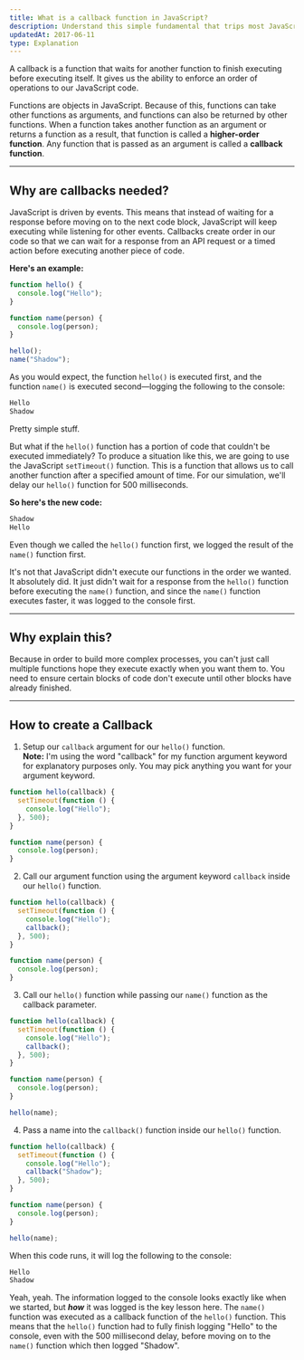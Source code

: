 ```yaml
---
title: What is a callback function in JavaScript?
description: Understand this simple fundamental that trips most JavaScript beginners.
updatedAt: 2017-06-11
type: Explanation
---
```


A callback is a function that waits for another function to finish executing before executing itself. It gives us the ability to enforce an order of operations to our JavaScript code.

Functions are objects in JavaScript. Because of this, functions can take other functions as arguments, and functions can also be returned by other functions. When a function takes another function as an argument or returns a function as a result, that function is called a **higher-order function**. Any function that is passed as an argument is called a **callback function**.

---

## Why are callbacks needed?

JavaScript is driven by events. This means that instead of waiting for a response before moving on to the next code block, JavaScript will keep executing while listening for other events. Callbacks create order in our code so that we can wait for a response from an API request or a timed action before executing another piece of code.

**Here's an example:**

```js
function hello() {
  console.log("Hello");
}

function name(person) {
  console.log(person);
}

hello();
name("Shadow");
```

As you would expect, the function `hello()` is executed first, and the function `name()` is executed second—logging the following to the console:

```bash
Hello
Shadow
```

Pretty simple stuff.

But what if the `hello()` function has a portion of code that couldn't be executed immediately? To produce a situation like this, we are going to use the JavaScript `setTimeout()` function. This is a function that allows us to call another function after a specified amount of time. For our simulation, we'll delay our `hello()` function for 500 milliseconds.

**So here's the new code:**

```bash
Shadow
Hello
```

Even though we called the `hello()` function first, we logged the result of the `name()` function first.

It's not that JavaScript didn't execute our functions in the order we wanted. It absolutely did. It just didn't wait for a response from the `hello()` function before executing the `name()` function, and since the `name()` function executes faster, it was logged to the console first.

---

## Why explain this?

Because in order to build more complex processes, you can't just call multiple functions hope they execute exactly when you want them to. You need to ensure certain blocks of code don't execute until other blocks have already finished.

---

## How to create a Callback

1. Setup our `callback` argument for our `hello()` function.<br>
   **Note:** I'm using the word "callback" for my function argument keyword for explanatory purposes only. You may pick anything you want for your argument keyword.

```js
function hello(callback) {
  setTimeout(function () {
    console.log("Hello");
  }, 500);
}

function name(person) {
  console.log(person);
}
```

2. Call our argument function using the argument keyword `callback` inside our `hello()` function.

```js
function hello(callback) {
  setTimeout(function () {
    console.log("Hello");
    callback();
  }, 500);
}

function name(person) {
  console.log(person);
}
```

3. Call our `hello()` function while passing our `name()` function as the callback parameter.

```js
function hello(callback) {
  setTimeout(function () {
    console.log("Hello");
    callback();
  }, 500);
}

function name(person) {
  console.log(person);
}

hello(name);
```

4. Pass a name into the `callback()` function inside our `hello()` function.

```js
function hello(callback) {
  setTimeout(function () {
    console.log("Hello");
    callback("Shadow");
  }, 500);
}

function name(person) {
  console.log(person);
}

hello(name);
```

When this code runs, it will log the following to the console:

```bash
Hello
Shadow
```

Yeah, yeah. The information logged to the console looks exactly like when we started, but **_how_** it was logged is the key lesson here. The `name()` function was executed as a callback function of the `hello()` function. This means that the `hello()` function had to fully finish logging "Hello" to the console, even with the 500 millisecond delay, before moving on to the `name()` function which then logged "Shadow".
